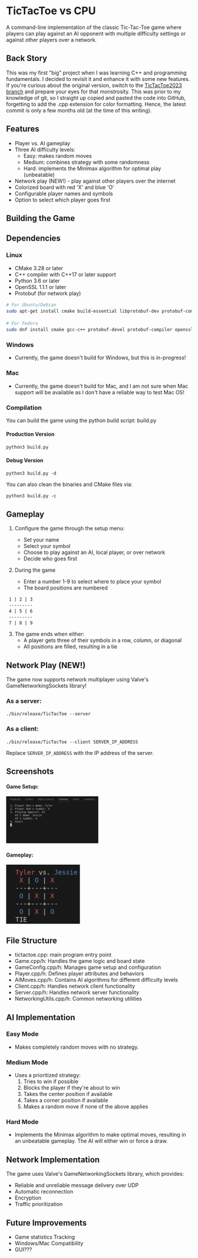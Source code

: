 # TicTacToe vs CPU

A command-line implementation of the classic Tic-Tac-Toe game where players can play against an AI opponent with multiple difficulty settings or against other players over a network.

## Back Story
This was my first "big" project when I was learning C++ and programming fundamentals. I decided to revisit it and enhance it with some new features. If you're curious about the original version, switch to the [TicTacToe2023 branch](https://github.com/Ty700/TicTacToeVsCPU/tree/TicTacToe2023) and prepare your eyes for that monstrosity. This was prior to my knowledge of git, so I straight up copied and pasted the code into GitHub, forgetting to add the .cpp extension for color formatting. Hence, the latest commit is only a few months old (at the time of this writing).

## Features
* Player vs. AI gameplay
* Three AI difficulty levels:
  * Easy: makes random moves
  * Medium: combines strategy with some randomness
  * Hard: implements the Minimax algorithm for optimal play (unbeatable)
* Network play (NEW!) - play against other players over the internet
* Colorized board with red 'X' and blue 'O'
* Configurable player names and symbols
* Option to select which player goes first

## Building the Game

## Dependencies

### Linux
* CMake 3.28 or later
* C++ compiler with C++17 or later support
* Python 3.6 or later
* OpenSSL 1.1.1 or later
* Protobuf (for network play)

```bash
# For Ubuntu/Debian
sudo apt-get install cmake build-essential libprotobuf-dev protobuf-compiler libssl-dev

# For Fedora
sudo dnf install cmake gcc-c++ protobuf-devel protobuf-compiler openssl-devel
```

### Windows
* Currently, the game doesn't build for Windows, but this is in-progress!

### Mac
* Currently, the game doesn't build for Mac, and I am not sure when Mac support will be available as I don't have a reliable way to test Mac OS!

### Compilation
You can build the game using the python build script: build.py

#### Production Version
```
python3 build.py
```

#### Debug Version
```
python3 build.py -d
```

You can also clean the binaries and CMake files via:
```
python3 build.py -c
```

## Gameplay

1. Configure the game through the setup menu:
   * Set your name
   * Select your symbol
   * Choose to play against an AI, local player, or over network
   * Decide who goes first

2. During the game
   * Enter a number 1-9 to select where to place your symbol
   * The board positions are numbered
```
 1 | 2 | 3
 ---------
 4 | 5 | 6
 ---------
 7 | 8 | 9
```

3. The game ends when either:
   * A player gets three of their symbols in a row, column, or diagonal
   * All positions are filled, resulting in a tie

## Network Play (NEW!)

The game now supports network multiplayer using Valve's GameNetworkingSockets library!

### As a server:
```
./bin/release/TicTacToe --server
```

### As a client:
```
./bin/release/TicTacToe --client SERVER_IP_ADDRESS
```

Replace `SERVER_IP_ADDRESS` with the IP address of the server.

## Screenshots

#### Game Setup:
<img src="img/Screenshot%20from%202025-03-20%2010-52-15.png" width="250" alt="Game Setup">

#### Gameplay:
<img src="img/Screenshot%20from%202025-03-20%2010-53-13.png" width="200" alt="Gameplay">

## File Structure
* tictactoe.cpp: main program entry point
* Game.cpp/h: Handles the game logic and board state
* GameConfig.cpp/h: Manages game setup and configuration
* Player.cpp/h: Defines player attributes and behaviors
* AIMoves.cpp/h: Contains AI algorithms for different difficulty levels
* Client.cpp/h: Handles network client functionality
* Server.cpp/h: Handles network server functionality
* NetworkingUtils.cpp/h: Common networking utilities

## AI Implementation

### Easy Mode
* Makes completely random moves with no strategy.

### Medium Mode
* Uses a prioritized strategy:
  1. Tries to win if possible
  2. Blocks the player if they're about to win
  3. Takes the center position if available
  4. Takes a corner position if available
  5. Makes a random move if none of the above applies

### Hard Mode
* Implements the Minimax algorithm to make optimal moves, resulting in an unbeatable gameplay. The AI will either win or force a draw.

## Network Implementation
The game uses Valve's GameNetworkingSockets library, which provides:
* Reliable and unreliable message delivery over UDP
* Automatic reconnection
* Encryption
* Traffic prioritization

## Future Improvements
* Game statistics Tracking
* Windows/Mac Compatibility
* GUI???